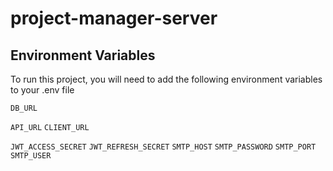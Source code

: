 # project-manager-server

## Environment Variables

To run this project, you will need to add the following environment variables to your .env file

`DB_URL`

`API_URL`
`CLIENT_URL`

`JWT_ACCESS_SECRET`
`JWT_REFRESH_SECRET`
`SMTP_HOST`
`SMTP_PASSWORD`
`SMTP_PORT`
`SMTP_USER`
